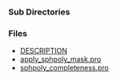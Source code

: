 ### Sub Directories ###
### Files ###
  * [DESCRIPTION](http://code.google.com/p/sdssidl/source/browse/trunk/pro/spherical_polygons/DESCRIPTION)
  * [apply\_sphpoly\_mask.pro](http://code.google.com/p/sdssidl/source/browse/trunk/pro/spherical_polygons/apply_sphpoly_mask.pro)
  * [sphpoly\_completeness.pro](http://code.google.com/p/sdssidl/source/browse/trunk/pro/spherical_polygons/sphpoly_completeness.pro)